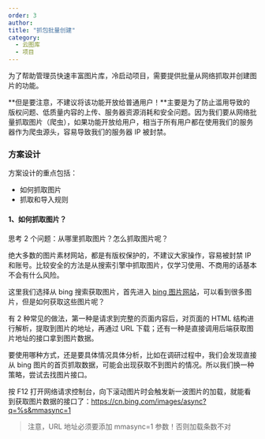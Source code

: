 ```yaml
---
order: 3
author: 
title: "抓包批量创建"
category:
  - 云图库
  - 项目
---
```


为了帮助管理员快速丰富图片库，冷启动项目，需要提供批量从网络抓取并创建图片的功能。

**但是要注意，不建议将该功能开放给普通用户！**主要是为了防止滥用导致的版权问题、低质量内容的上传、服务器资源消耗和安全问题。因为我们要从网络批量抓取图片（爬虫），如果功能开放给用户，相当于所有用户都在使用我们的服务器作为爬虫源头，容易导致我们的服务器 IP 被封禁。

### 方案设计

方案设计的重点包括：

- 如何抓取图片
- 抓取和导入规则

#### 1、如何抓取图片？

思考 2 个问题：从哪里抓取图片？怎么抓取图片呢？

绝大多数的图片素材网站，都是有版权保护的，不建议大家操作，容易被封禁 IP 和账号。比较安全的方法是从搜索引擎中抓取图片，仅学习使用、不商用的话基本不会有什么风险。

这里我们选择从 bing 搜索获取图片，首先进入 [bing 图片网站](https://cn.bing.com/images)，可以看到很多图片，但是如何获取这些图片呢？

有 2 种常见的做法，第一种是请求到完整的页面内容后，对页面的 HTML 结构进行解析，提取到图片的地址，再通过 URL 下载；还有一种是直接调用后端获取图片地址的接口拿到图片数据。

要使用哪种方式，还是要具体情况具体分析，比如在调研过程中，我们会发现直接从 bing 图片的首页抓取数据，可能会出现获取不到图片的情况。所以我们换一种策略，尝试去找图片接口。

按 F12 打开网络请求控制台，向下滚动图片时会触发新一波图片的加载，就能看到获取图片数据的接口了：https://cn.bing.com/images/async?q=%s&mmasync=1

> 注意，URL 地址必须要添加 mmasync=1 参数！否则加载条数不对